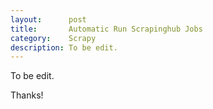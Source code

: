 ```yaml
---
layout:      post
title:       Automatic Run Scrapinghub Jobs
category:    Scrapy
description: To be edit.
---
```


To be edit.  

Thanks!